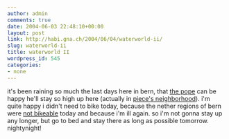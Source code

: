 ```yaml
---
author: admin
comments: true
date: 2004-06-03 22:48:10+00:00
layout: post
link: http://habi.gna.ch/2004/06/04/waterworld-ii/
slug: waterworld-ii
title: waterworld II
wordpress_id: 545
categories:
- none
---
```


it's been raining so much the last days here in bern, that [the pope](http://www.google.com/search?hl=en&lr=&ie=UTF-8&safe=off&c2coff=1&q=papst+besuch+bern&btnG=Search) can be happy he'll stay so high up here (actually in [piece's neighborhood](http://www.web-laun.ch/pieceoBlog/index.php?p=1126)).
i'm quite happy i didn't need to bike today, because the nether regions of bern were [not bikeable](http://www.bernergazette.ch/archives/000415.html) today and because i'm ill again. so i'm not gonna stay up any longer, but go to bed and stay there as long as possible tomorrow.
nightynight!

